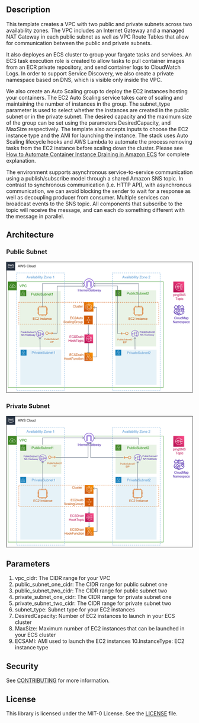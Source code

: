 ## Description

This template creates a VPC with two public and private subnets across two availability zones. The VPC includes an Internet Gateway and a managed NAT Gateway in each public subnet as well as VPC Route Tables that allow for communication between the public and private subnets. 

It also deployes an ECS cluster to group your fargate tasks and services. An ECS task execution role is created to allow tasks to pull container images from an ECR private repository, and send container logs to CloudWatch Logs. In order to support Service Discovery, we also create a private namespace based on DNS, which is visible only inside the VPC.

We also create an Auto Scaling group to deploy the EC2 instances hosting your containers. The EC2 Auto Scaling service takes care of scaling and maintaining the number of instances in the group. The subnet_type parameter is used to select whether the instances are created in the public subnet or in the private subnet. The desired capacity and the maximum size of the group can be set using the parameters DesiredCapacity, and MaxSize respectively. The template also accepts inputs to choose the EC2 instance type and the AMI for launching the instance. The stack uses Auto Scaling lifecycle hooks and AWS Lambda to automate the process removing tasks from the EC2 instance before scaling down the cluster. Please see [How to Automate Container Instance Draining in Amazon ECS](https://aws.amazon.com/blogs/compute/how-to-automate-container-instance-draining-in-amazon-ecs/) for complete explanation. 

The environment supports asynchronous service-to-service communication using a publish/subscribe model through a shared Amazon SNS topic. In contrast to synchronous communication (i.e. HTTP API), with asynchronous communication, we can avoid blocking the sender to wait for a response as well as decoupling producer from consumer. Multiple services can broadcast events to the SNS topic. All components that subscribe to the topic will receive the message, and can each do something different with the message in parallel.


## Architecture

### Public Subnet
![ecs-ec2-public-subnet-env](../../images/ecs-ec2-public-subnet-env.png)

### Private Subnet
![ecs-ec2-private-subnet-env](../../images/ecs-ec2-private-subnet-env.png)

## Parameters

1. vpc_cidr: The CIDR range for your VPC
2. public_subnet_one_cidr: The CIDR range for public subnet one
3. public_subnet_two_cidr: The CIDR range for public subnet two
4. private_subnet_one_cidr: The CIDR range for private subnet one
5. private_subnet_two_cidr: The CIDR range for private subnet two
6. subnet_type: Subnet type for your EC2 instances
7. DesiredCapacity: Number of EC2 instances to launch in your ECS cluster
8. MaxSize: Maximum number of EC2 instances that can be launched in your ECS cluster
9. ECSAMI: AMI used to launch the EC2 instances
10.InstanceType: EC2 instance type

## Security

See [CONTRIBUTING](../../CONTRIBUTING.md#security-issue-notifications) for more information.

## License

This library is licensed under the MIT-0 License. See the [LICENSE](../../LICENSE) file.

